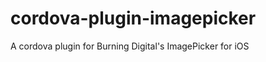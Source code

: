 cordova-plugin-imagepicker
==========================

A cordova plugin for Burning Digital's ImagePicker for iOS
